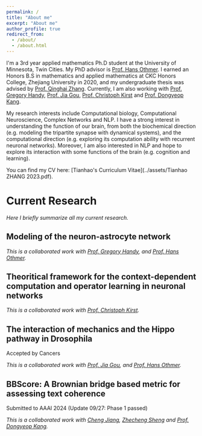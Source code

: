 ```yaml
---
permalink: /
title: "About me"
excerpt: "About me"
author_profile: true
redirect_from: 
  - /about/
  - /about.html
---
```


I'm a 3rd year applied mathematics Ph.D student at the University of Minnesota, Twin Cities. My PhD advisor is [Prof. Hans Othmer](https://www-users.cse.umn.edu/~othmer/). I earned an Honors B.S in mathematics and applied mathematics at CKC Honors College, Zhejiang University in 2020, and my undergraduate thesis was advised by [Prof. Qinghai Zhang](https://person.zju.edu.cn/en/qinghai). Currently, I am also working with [Prof. Gregory Handy](https://gregoryhandy.github.io/), [Prof. Jia Gou](https://jiagou105.github.io/), [Prof. Christoph Kirst](https://neurograd.ucsf.edu/people/christoph-kirst-phd-ms-bs) and [Prof. Dongyeop Kang](https://dykang.github.io/).

My research interests include Computational biology, Computational Neuroscience, Complex Networks and NLP. I have a strong interest in understanding the function of our brain, from both the biochemical direction (e.g. modeling the tripartite synapse with dynamical systems), and the computational direction (e.g. exploring its computation ability with recurrent neuronal networks). Moreover, I am also interested in NLP and hope to explore its interaction with some functions of the brain (e.g. cognition and learning).

You can find my CV here: [Tianhao's Curriculum Vitae](../assets/Tianhao ZHANG 2023.pdf).

Current Research
======
*Here I briefly summarize all my current research.*

Modeling of the neuron-astrocyte network
------
*This is a collaborated work with [Prof. Gregory Handy](https://gregoryhandy.github.io/), and [Prof. Hans Othmer](https://www-users.cse.umn.edu/~othmer/).*

Theoritical framework for the context-dependent computation and operator learning in neuronal networks
------
*This is a collaborated work with [Prof. Christoph Kirst](https://neurograd.ucsf.edu/people/christoph-kirst-phd-ms-bs).*

The interaction of mechanics and the Hippo pathway in Drosophila
------
Accepted by Cancers

*This is a collaborated work with [Prof. Jia Gou](https://jiagou105.github.io/), and [Prof. Hans Othmer](https://www-users.cse.umn.edu/~othmer/).*

BBScore: A Brownian bridge based metric for assessing text coherence
------
Submitted to AAAI 2024 (Update 09/27: Phase 1 passed)

*This is a collaborated work with [Cheng Jiang](https://cse.umn.edu/isye/chen-jiang), [Zhecheng Sheng](https://scholar.google.com/citations?user=6GSRIycAAAAJ&hl=en) and [Prof. Dongyeop Kang](https://dykang.github.io/).*

